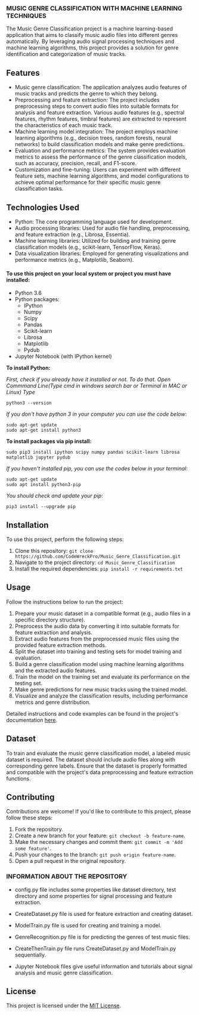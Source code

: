 ### MUSIC GENRE CLASSIFICATION WITH MACHINE LEARNING TECHNIQUES

The Music Genre Classification project is a machine learning-based application that aims to classify music audio files into different genres automatically. By leveraging audio signal processing techniques and machine learning algorithms, this project provides a solution for genre identification and categorization of music tracks.

## Features

- Music genre classification: The application analyzes audio features of music tracks and predicts the genre to which they belong.
- Preprocessing and feature extraction: The project includes preprocessing steps to convert audio files into suitable formats for analysis and feature extraction. Various audio features (e.g., spectral features, rhythm features, timbral features) are extracted to represent the characteristics of each music track.
- Machine learning model integration: The project employs machine learning algorithms (e.g., decision trees, random forests, neural networks) to build classification models and make genre predictions.
- Evaluation and performance metrics: The system provides evaluation metrics to assess the performance of the genre classification models, such as accuracy, precision, recall, and F1-score.
- Customization and fine-tuning: Users can experiment with different feature sets, machine learning algorithms, and model configurations to achieve optimal performance for their specific music genre classification tasks.

## Technologies Used
- Python: The core programming language used for development.
- Audio processing libraries: Used for audio file handling, preprocessing, and feature extraction (e.g., Librosa, Essentia).
- Machine learning libraries: Utilized for building and training genre classification models (e.g., scikit-learn, TensorFlow, Keras).
- Data visualization libraries: Employed for generating visualizations and performance metrics (e.g., Matplotlib, Seaborn).

#### To use this project on your local system or project you must have installed:
* Python 3.6
* Python packages:
	* IPython
	* Numpy
	* Scipy
	* Pandas
	* Scikit-learn
	* Librosa
	* Matplotlib
	* Pydub
* Jupyter Notebook (with IPython kernel)
	
**To install Python:**

_First, check if you already have it installed or not. To do that. 
Open Commmand Line(Type cmd in windows search bar or Terminal in MAC or Linux) 
Type_
~~~~
python3 --version
~~~~
_If you don't have python 3 in your computer you can use the code below_:
~~~~
sudo apt-get update
sudo apt-get install python3
~~~~

**To install packages via pip install:**
~~~~
sudo pip3 install ipython scipy numpy pandas scikit-learn librosa matplotlib jupyter pydub
~~~~
_If you haven't installed pip, you can use the codes below in your terminal_:
~~~~
sudo apt-get update
sudo apt install python3-pip
~~~~
_You should check and update your pip_:
~~~~
pip3 install --upgrade pip
~~~~

## Installation

To use this project, perform the following steps:

1. Clone this repository: `git clone https://github.com/CodeWreckPro/Music_Genre_Classification.git`
2. Navigate to the project directory: `cd Music_Genre_Classification`
3. Install the required dependencies: `pip install -r requirements.txt`

## Usage

Follow the instructions below to run the project:

1. Prepare your music dataset in a compatible format (e.g., audio files in a specific directory structure).
2. Preprocess the audio data by converting it into suitable formats for feature extraction and analysis.
3. Extract audio features from the preprocessed music files using the provided feature extraction methods.
4. Split the dataset into training and testing sets for model training and evaluation.
5. Build a genre classification model using machine learning algorithms and the extracted audio features.
6. Train the model on the training set and evaluate its performance on the testing set.
7. Make genre predictions for new music tracks using the trained model.
8. Visualize and analyze the classification results, including performance metrics and genre distribution.

Detailed instructions and code examples can be found in the project's documentation [here](docs/README.md).

## Dataset

To train and evaluate the music genre classification model, a labeled music dataset is required. The dataset should include audio files along with corresponding genre labels. Ensure that the dataset is properly formatted and compatible with the project's data preprocessing and feature extraction functions.

## Contributing

Contributions are welcome! If you'd like to contribute to this project, please follow these steps:

1. Fork the repository.
2. Create a new branch for your feature: `git checkout -b feature-name`.
3. Make the necessary changes and commit them: `git commit -m 'Add some feature'`.
4. Push your changes to the branch: `git push origin feature-name`.
5. Open a pull request in the original repository.


### INFORMATION ABOUT THE REPOSITORY 
* config.py file includes some properties like dataset directory, test directory and some properties for signal processing and feature extraction.
* CreateDataset.py file is used for feature extraction and creating dataset.
* ModelTrain.py file is used for creating and training a model.
* GenreRecognition.py file is for predicting the genres of test music files.
* CreateThenTrain.py file runs CreateDataset.py and ModelTrain.py sequentially. 

* Jupyter Notebook files give useful information and tutorials about signal analysis and music genre classification.

## License

This project is licensed under the [MIT License](LICENSE).

